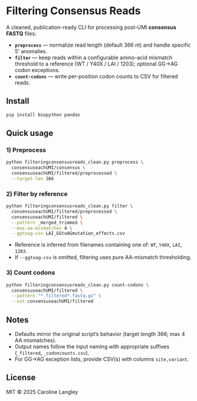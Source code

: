 # Filtering Consensus Reads

A cleaned, publication-ready CLI for processing post-UMI **consensus FASTQ** files:

- **`preprocess`** — normalize read length (default 366 nt) and handle specific 5' anomalies.
- **`filter`** — keep reads within a configurable amino-acid mismatch threshold to a reference (WT / Y40X / LAI / 1203); optional GG→AG codon exceptions.
- **`count-codons`** — write per-position codon counts to CSV for filtered reads.

## Install
```bash
pip install biopython pandas
```

## Quick usage

### 1) Preprocess
```bash
python filteringconsensusreads_clean.py preprocess \
  consensuseachUMI/consensus \
  consensuseachUMI/filtered/preprocessed \
  --target-len 366
```

### 2) Filter by reference
```bash
python filteringconsensusreads_clean.py filter \
  consensuseachUMI/filtered/preprocessed \
  consensuseachUMI/filtered \
  --pattern _merged_trimmed \
  --max-aa-mismatches 4 \
  --ggtoag-csv LAI_GGtoAGmutation_effects.csv
```
- Reference is inferred from filenames containing one of: `WT`, `Y40X`, `LAI`, `1203`.
- If `--ggtoag-csv` is omitted, filtering uses pure AA-mismatch thresholding.

### 3) Count codons
```bash
python filteringconsensusreads_clean.py count-codons \
  consensuseachUMI/filtered \
  --pattern "*_filtered*.fastq.gz" \
  --out consensuseachUMI/filtered
```

## Notes
- Defaults mirror the original script’s behavior (target length 366; max 4 AA mismatches).
- Output names follow the input naming with appropriate suffixes (`_filtered`, `_codoncounts.csv`).
- For GG→AG exception lists, provide CSV(s) with columns `site,variant`.

## License
MIT © 2025 Caroline Langley
